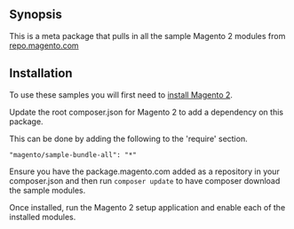 ## Synopsis

This is a meta package that pulls in all the sample Magento 2 modules from [repo.magento.com](http://repo.magento.com/)

## Installation

To use these samples you will first need to [install Magento 2](http://devdocs.magento.com/guides/v1.0/install-gde/bk-install-guide.html).

Update the root composer.json for Magento 2 to add a dependency on this package.

This can be done by adding the following to the 'require' section.

    "magento/sample-bundle-all": "*"
    
Ensure you have the package.magento.com added as a repository in your composer.json and then run `composer update` to have composer download the sample modules.

Once installed, run the Magento 2 setup application and enable each of the installed modules.
